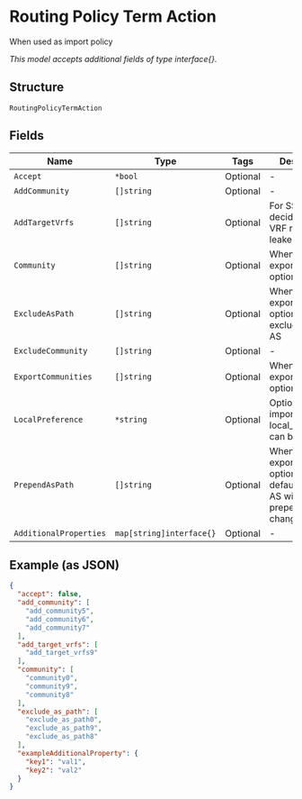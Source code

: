
# Routing Policy Term Action

When used as import policy

*This model accepts additional fields of type interface{}.*

## Structure

`RoutingPolicyTermAction`

## Fields

| Name | Type | Tags | Description |
|  --- | --- | --- | --- |
| `Accept` | `*bool` | Optional | - |
| `AddCommunity` | `[]string` | Optional | - |
| `AddTargetVrfs` | `[]string` | Optional | For SSR, hub decides how VRF routes are leaked on spoke |
| `Community` | `[]string` | Optional | When used as export policy, optional |
| `ExcludeAsPath` | `[]string` | Optional | When used as export policy, optional. To exclude certain AS |
| `ExcludeCommunity` | `[]string` | Optional | - |
| `ExportCommunities` | `[]string` | Optional | When used as export policy, optional |
| `LocalPreference` | `*string` | Optional | Optional, for an import policy, local_preference can be changed |
| `PrependAsPath` | `[]string` | Optional | When used as export policy, optional. By default, the local AS will be prepended, to change it |
| `AdditionalProperties` | `map[string]interface{}` | Optional | - |

## Example (as JSON)

```json
{
  "accept": false,
  "add_community": [
    "add_community5",
    "add_community6",
    "add_community7"
  ],
  "add_target_vrfs": [
    "add_target_vrfs9"
  ],
  "community": [
    "community0",
    "community9",
    "community8"
  ],
  "exclude_as_path": [
    "exclude_as_path0",
    "exclude_as_path9",
    "exclude_as_path8"
  ],
  "exampleAdditionalProperty": {
    "key1": "val1",
    "key2": "val2"
  }
}
```

